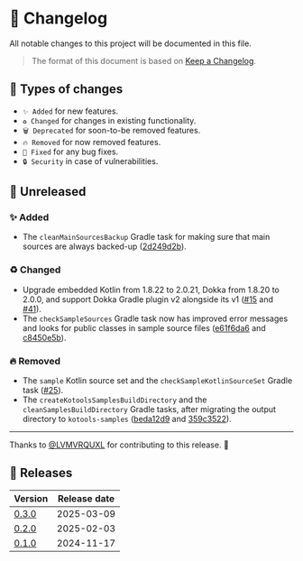 # 🔄 Changelog

All notable changes to this project will be documented in this file.

> The format of this document is based on
> [Keep a Changelog](https://keepachangelog.com/en/1.1.0).

## 🤔 Types of changes

- `✨ Added` for new features.
- `♻️ Changed` for changes in existing functionality.
- `🗑️ Deprecated` for soon-to-be removed features.
- `🔥 Removed` for now removed features.
- `🐛 Fixed` for any bug fixes.
- `🔒 Security` in case of vulnerabilities.

## 🚧 Unreleased

### ✨ Added

- The `cleanMainSourcesBackup` Gradle task for making sure that main sources are
  always backed-up ([2d249d2b]).

### ♻️ Changed

- Upgrade embedded Kotlin from 1.8.22 to 2.0.21, Dokka from 1.8.20 to 2.0.0, and
  support Dokka Gradle plugin v2 alongside its v1 ([#15] and [#41]).
- The `checkSampleSources` Gradle task now has improved error messages and looks
  for public classes in sample source files ([e61f6da6] and [c8450e5b]).

### 🔥 Removed

- The `sample` Kotlin source set and the `checkSampleKotlinSourceSet` Gradle
  task ([#25]).
- The `createKotoolsSamplesBuildDirectory` and the `cleanSamplesBuildDirectory`
  Gradle tasks, after migrating the output directory to `kotools-samples`
  ([beda12d9] and [359c3522]).

---

Thanks to [@LVMVRQUXL] for contributing to this release. 🙏

[@LVMVRQUXL]: https://github.com/LVMVRQUXL
[#15]: https://github.com/kotools/samples/issues/15
[#25]: https://github.com/kotools/samples/issues/25
[#41]: https://github.com/kotools/samples/issues/41
[2d249d2b]: https://github.com/kotools/samples/commit/2d249d2b
[359c3522]: https://github.com/kotools/samples/commit/359c3522
[beda12d9]: https://github.com/kotools/samples/commit/beda12d9
[c8450e5b]: https://github.com/kotools/samples/commit/c8450e5b
[e61f6da6]: https://github.com/kotools/samples/commit/e61f6da6

## 🔖 Releases

| Version | Release date |
|---------|--------------|
| [0.3.0] | 2025-03-09   |
| [0.2.0] | 2025-02-03   |
| [0.1.0] | 2024-11-17   |

[0.3.0]: https://github.com/kotools/samples/releases/tag/0.3.0
[0.2.0]: https://github.com/kotools/samples/releases/tag/0.2.0
[0.1.0]: https://github.com/kotools/samples/releases/tag/0.1.0
